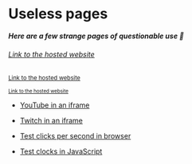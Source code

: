# Useless pages

**_Here are a few strange pages of questionable use 🤔_**

###### [Link to the hosted website](https://ultramarineblue0.github.io/useless-pages/)

<sup> [Link to the hosted website](https://ultramarineblue0.github.io/useless-pages/) </sup>

<sup> <sup> [Link to the hosted website](https://ultramarineblue0.github.io/useless-pages/) </sup> </sup>

- [YouTube in an iframe](minimal_youtube/index.html)
- [Twitch in an iframe](minimal_twitch/index.html)


- [Test clicks per second in browser](clicks_per_second/test.html)
- [Test clocks in JavaScript](timer_resolution/test.html)
